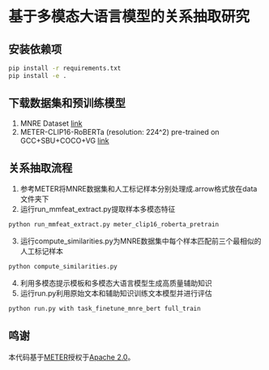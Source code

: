# 基于多模态大语言模型的关系抽取研究
## 安装依赖项
```bash
pip install -r requirements.txt
pip install -e .
```
## 下载数据集和预训练模型
1. MNRE Dataset [link](https://github.com/thecharm/MNRE)
2. METER-CLIP16-RoBERTa (resolution: 224^2) pre-trained on GCC+SBU+COCO+VG [link](https://github.com/zdou0830/METER/releases/download/checkpoint2/meter_clip16_224_roberta_pretrain.ckpt)
## 关系抽取流程
1. 参考METER将MNRE数据集和人工标记样本分别处理成.arrow格式放在data文件夹下
2. 运行run_mmfeat_extract.py提取样本多模态特征
```bash
python run_mmfeat_extract.py meter_clip16_roberta_pretrain
```
3. 运行compute_similarities.py为MNRE数据集中每个样本匹配前三个最相似的人工标记样本
```bash
python compute_similarities.py
```
4. 利用多模态提示模板和多模态大语言模型生成高质量辅助知识
5. 运行run.py利用原始文本和辅助知识训练文本模型并进行评估
```bash
python run.py with task_finetune_mnre_bert full_train
```
## 鸣谢
本代码基于[METER](https://github.com/zdou0830/METER)授权于[Apache 2.0](https://github.com/dandelin/ViLT/blob/master/LICENSE)。